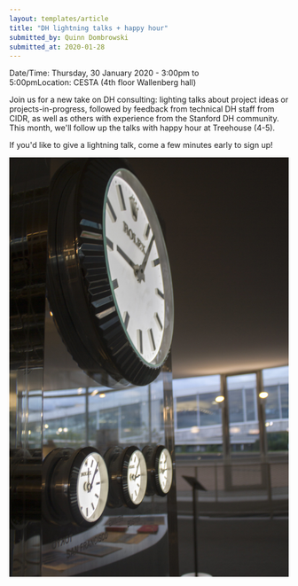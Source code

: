 ```yaml
---
layout: templates/article
title: "DH lightning talks + happy hour"
submitted_by: Quinn Dombrowski
submitted_at: 2020-01-28
---
```



Date/Time: Thursday, 30 January 2020 - 3:00pm to 5:00pmLocation: CESTA (4th floor Wallenberg hall)

Join us for a new take on DH consulting: lighting talks about project ideas or projects-in-progress, followed by feedback from technical DH staff from CIDR, as well as others with experience from the Stanford DH community. This month, we'll follow up the talks with happy hour at Treehouse (4-5).


If you'd like to give a lightning talk, come a few minutes early to sign up!




![](../post-images/14424657038_84c44d532d_k.jpg)


